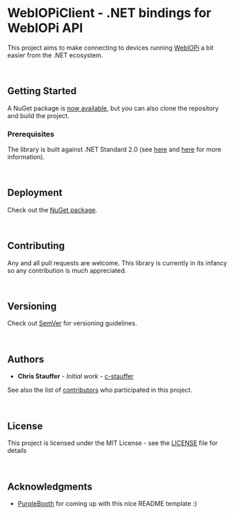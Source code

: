# WebIOPiClient - .NET bindings for WebIOPi API

This project aims to make connecting to devices running [WebIOPi](https://webiopi.trouch.com/) a bit easier from the .NET ecosystem.

<br>

## Getting Started

A NuGet package is [now available](https://www.nuget.org/packages/WebIOPiClient), but you can also clone the repository and build the project.

### Prerequisites

The library is built against .NET Standard 2.0 (see [here](https://docs.microsoft.com/en-us/dotnet/standard/net-standard) and [here](https://github.com/dotnet/standard/blob/master/docs/versions/netstandard2.0.md) for more information).

<br>

## Deployment

Check out the [NuGet package](https://www.nuget.org/packages/WebIOPiClient).

<br>

## Contributing

Any and all pull requests are welcome. This library is currently in its infancy so any contribution is much appreciated.

<br>

## Versioning

Check out [SemVer](http://semver.org/) for versioning guidelines.

<br>

## Authors

* **Chris Stauffer** - *Initial work* - [c-stauffer](https://github.com/c-stauffer)

See also the list of [contributors](https://github.com/c-stauffer/WebIOPiClient/contributors) who participated in this project.

<br>

## License

This project is licensed under the MIT License - see the [LICENSE](LICENSE) file for details

<br>

## Acknowledgments

* [PurpleBooth](https://github.com/PurpleBooth) for coming up with this nice README template :)

